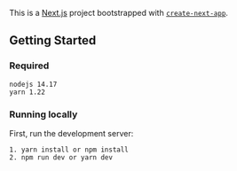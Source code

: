 This is a [Next.js](https://nextjs.org/) project bootstrapped with [`create-next-app`](https://github.com/vercel/next.js/tree/canary/packages/create-next-app).

## Getting Started

### Required

```
nodejs 14.17
yarn 1.22
```

### Running locally

First, run the development server:

```
1. yarn install or npm install
2. npm run dev or yarn dev
```
